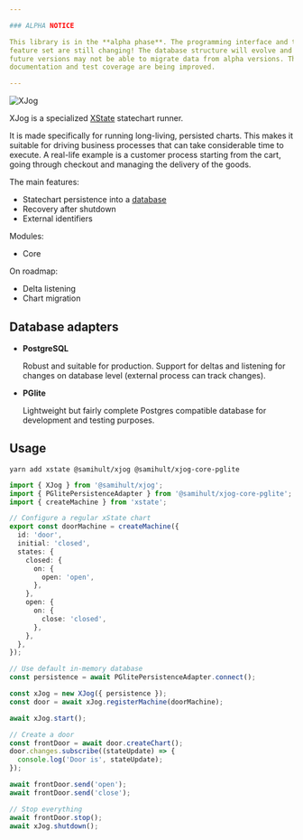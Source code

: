 ```yaml
---

### ALPHA NOTICE

This library is in the **alpha phase**. The programming interface and the
feature set are still changing! The database structure will evolve and
future versions may not be able to migrate data from alpha versions. The
documentation and test coverage are being improved.

---
```


![XJog](https://www.xjog.io/_next/image?url=%2Fxjog-md.png&w=640&q=75)

XJog is a specialized [XState](https://xstate.js.org/) statechart runner.

It is made specifically for running long-living, persisted charts. This makes
it suitable for driving business processes that can take considerable time
to execute. A real-life example is a customer process starting from the cart,
going through checkout and managing the delivery of the goods.

The main features:

- Statechart persistence into a [database](#database-adapters)
- Recovery after shutdown
- External identifiers

Modules:

- Core

On roadmap:

- Delta listening
- Chart migration

## Database adapters

- **PostgreSQL**

  Robust and suitable for production. Support for deltas and listening for
  changes on database level (external process can track changes).

- **PGlite**

  Lightweight but fairly complete Postgres compatible database for development
  and testing purposes.

## Usage

```shell script
yarn add xstate @samihult/xjog @samihult/xjog-core-pglite
```

```typescript
import { XJog } from '@samihult/xjog';
import { PGlitePersistenceAdapter } from '@samihult/xjog-core-pglite';
import { createMachine } from 'xstate';

// Configure a regular xState chart
export const doorMachine = createMachine({
  id: 'door',
  initial: 'closed',
  states: {
    closed: {
      on: {
        open: 'open',
      },
    },
    open: {
      on: {
        close: 'closed',
      },
    },
  },
});

// Use default in-memory database
const persistence = await PGlitePersistenceAdapter.connect();

const xJog = new XJog({ persistence });
const door = await xJog.registerMachine(doorMachine);

await xJog.start();

// Create a door
const frontDoor = await door.createChart();
door.changes.subscribe((stateUpdate) => {
  console.log('Door is', stateUpdate);
});

await frontDoor.send('open');
await frontDoor.send('close');

// Stop everything
await frontDoor.stop();
await xJog.shutdown();
```
